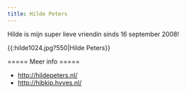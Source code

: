 ```yaml
---
title: Hilde Peters
---
```

Hilde is mijn super lieve vriendin sinds 16 september 2008!

{{:hilde1024.jpg?550|Hilde Peters}}

===== Meer info =====
* http://hildepeters.nl/
* http://hibkip.hyves.nl/

